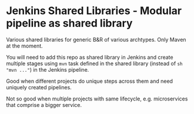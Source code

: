 # Jenkins Shared Libraries - Modular pipeline as shared library

Various shared libraries for generic B&amp;R of various archtypes. Only Maven at the moment.

You will need to add this repo as shared library in Jenkins and create multiple stages using `mvn` task defined in the shared library (instead of `sh "mvn ..."`) in the Jenkins pipeline.

Good when different projects do unique steps across them and need uniquely created pipelines.

Not so good when multiple projects with same lifecycle, e.g. microservices that comprise a bigger service.
